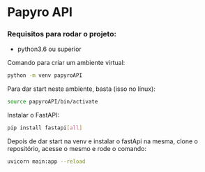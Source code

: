 # Papyro API

### Requisitos para rodar o projeto:
- python3.6 ou superior

Comando para criar um ambiente virtual:

```bash
python -m venv papyroAPI
```

Para dar start neste ambiente, basta (isso no linux):

```bash
source papyroAPI/bin/activate
```

Instalar o FastAPI:

```bash
pip install fastapi[all]
```

Depois de dar start na venv e instalar o fastApi na mesma, clone o repositório, acesse o mesmo e rode o comando:

```bash
uvicorn main:app --reload
```
